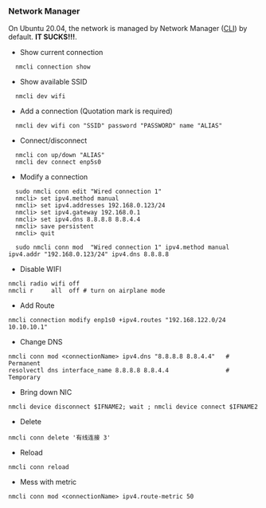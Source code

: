 
### Network Manager <a name="nmcli"></a>
On Ubuntu 20.04, the network is managed by Network Manager ([CLI](https://developer.gnome.org/NetworkManager/stable/nmcli.html)) by default. <b>IT SUCKS!!!</b>. 
* Show current connection
```
  nmcli connection show
```
* Show available SSID
```
  nmcli dev wifi
```
* Add a connection (Quotation mark is required)
```
  nmcli dev wifi con "SSID" password "PASSWORD" name "ALIAS"
```
* Connect/disconnect
```
  nmcli con up/down "ALIAS"
  nmcli dev connect enp5s0
```
* Modify a connection <a name="ubuntu-static-ip"></a>
```
  sudo nmcli conn edit "Wired connection 1" 
  nmcli> set ipv4.method manual
  nmcli> set ipv4.addresses 192.168.0.123/24
  nmcli> set ipv4.gateway 192.168.0.1
  nmcli> set ipv4.dns 8.8.8.8 8.8.4.4
  nmcli> save persistent
  nmcli> quit
  
  sudo nmcli conn mod  "Wired connection 1" ipv4.method manual ipv4.addr "192.168.0.123/24" ipv4.dns 8.8.8.8
```
* Disable WIFI
```
nmcli radio wifi off
nmcli r     all  off # turn on airplane mode
```
* Add Route 
```
nmcli connection modify enp1s0 +ipv4.routes "192.168.122.0/24 10.10.10.1"
```
* Change DNS 
```
nmcli conn mod <connectionName> ipv4.dns "8.8.8.8 8.8.4.4"   # Permanent
resolvectl dns interface_name 8.8.8.8 8.8.4.4                # Temporary 
``` 
* Bring down NIC
```
nmcli device disconnect $IFNAME2; wait ; nmcli device connect $IFNAME2
```
* Delete
```
nmcli conn delete '有线连接 3'
```
* Reload 
```
nmcli conn reload
```
* Mess with metric
```
nmcli conn mod <connectionName> ipv4.route-metric 50
```